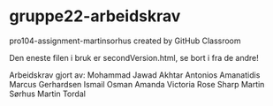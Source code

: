 # gruppe22-arbeidskrav
pro104-assignment-martinsorhus created by GitHub Classroom

Den eneste filen i bruk er secondVersion.html, se bort i fra de andre!

Arbeidskrav gjort av:
Mohammad Jawad Akhtar
Antonios Amanatidis
Marcus Gerhardsen
Ismail Osman
Amanda Victoria Rose Sharp
Martin Sørhus
Martin Tordal
